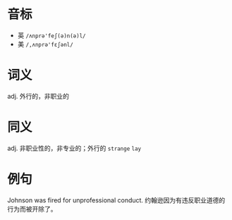 # 音标

- 英 `/ʌnprə'feʃ(ə)n(ə)l/`
- 美 `/,ʌnprə'fɛʃənl/`

# 词义

adj. 外行的，非职业的


# 同义

adj. 非职业性的，非专业的；外行的
`strange` `lay`

# 例句

Johnson was fired for unprofessional conduct.
约翰逊因为有违反职业道德的行为而被开除了。


